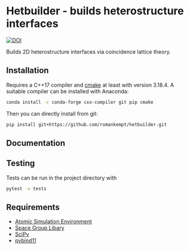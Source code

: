 # Hetbuilder - builds heterostructure interfaces
[![DOI](https://zenodo.org/badge/358881237.svg)](https://zenodo.org/badge/latestdoi/358881237)

Builds 2D heterostructure interfaces via coincidence lattice theory.

## Installation

Requires a C++17 compiler and [cmake](https://cmake.org/) at least with version 3.18.4. A suitable compiler can be installed with Anaconda:

```bash
conda install -c conda-forge cxx-compiler git pip cmake
```

Then you can directly install from git:

```bash
pip install git+https://github.com/romankempt/hetbuilder.git
```

## Documentation


## Testing

Tests can be run in the project directory with

```bash
pytest -v tests
```


## Requirements

- [Atomic Simulation Environment](https://wiki.fysik.dtu.dk/ase/)
- [Space Group Libary](https://atztogo.github.io/spglib/python-spglib.html)
- [SciPy](https://www.scipy.org/)
- [pybind11](https://github.com/pybind/pybind11)
